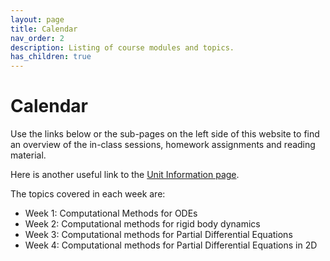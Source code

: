 ```yaml
---
layout: page
title: Calendar
nav_order: 2
description: Listing of course modules and topics.
has_children: true
---
```

# Calendar

Use the links below or the sub-pages on the left side of this website to find an overview of the in-class sessions, homework assignments and reading material.

Here is another useful link to the [Unit Information page](info.md).

The topics covered in each week are:
- Week 1: Computational Methods for ODEs
- Week 2: Computational methods for rigid body dynamics
- Week 3: Computational methods for Partial Differential Equations
- Week 4: Computational methods for Partial Differential Equations in 2D

<!-- - Week 2:
- Week 3:
- Week 4:
- Week 5:
- Week 6:
- Week 7:
- Week 8: -->
